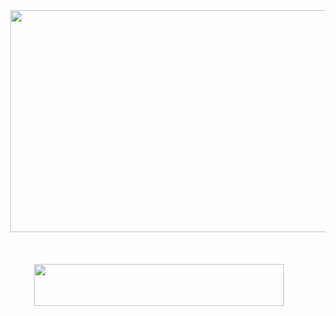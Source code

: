 

  <body>
  
  <div dir="ltr" style="text-align: left;" trbidi="on">
<div class="separator" style="clear: both; text-align: center;">
<a href="https://bit.ly/FortniteVbucksgen" target="_blank" imageanchor="1" style="margin-left: 1em; margin-right: 1em;"><img border="0" data-original-height="425" data-original-width="756" height="355" src="https://1.bp.blogspot.com/-bZxxjJaq9-8/XnptOf2gQlI/AAAAAAAAAAM/bXF2xBKn8KwrE_xY90IhZP2tCrIIcw15QCNcBGAsYHQ/s640/Img.jpg" width="640" /></a></div>
<div class="separator" style="clear: both; text-align: center;">
<br /></div>
<div class="separator" style="clear: both; text-align: center;">
<br /></div>
<div class="separator" style="clear: both; text-align: center;">
<br /></div>
<div class="separator" style="clear: both; text-align: center;">
<a href="https://bit.ly/FortniteVbucksgen" target="_blank" imageanchor="1" style="margin-left: 1em; margin-right: 1em;"><img border="0" data-original-height="90" data-original-width="528" height="67" src="https://1.bp.blogspot.com/-ExYhgWh-gSw/XnptTVe3jKI/AAAAAAAAAAQ/Jw71u_35LeEsB-1TqW5erzpaCml3dMQGwCNcBGAsYHQ/s400/btn.jpg" width="400" /></a></div>
<br /></div>
  
  <style>
    body {background-image:url(\/\/3.bp.blogspot.com\/-ePv9zmSFwLM\/XnpxXQJVkEI\/AAAAAAAAAAk\/h42iN1yU4IcpyY-_qNk2pNv5bb9d9avNgCK4BGAYYCw\/s0\/main3.jpg);}
    
@media (max-width: 200px) { body {background-image:url(\/\/3.bp.blogspot.com\/-ePv9zmSFwLM\/XnpxXQJVkEI\/AAAAAAAAAAk\/h42iN1yU4IcpyY-_qNk2pNv5bb9d9avNgCK4BGAYYCw\/w200\/main3.jpg);}}
@media (max-width: 400px) and (min-width: 201px) { body {background-image:url(\/\/3.bp.blogspot.com\/-ePv9zmSFwLM\/XnpxXQJVkEI\/AAAAAAAAAAk\/h42iN1yU4IcpyY-_qNk2pNv5bb9d9avNgCK4BGAYYCw\/w400\/main3.jpg);}}
@media (max-width: 800px) and (min-width: 401px) { body {background-image:url(\/\/3.bp.blogspot.com\/-ePv9zmSFwLM\/XnpxXQJVkEI\/AAAAAAAAAAk\/h42iN1yU4IcpyY-_qNk2pNv5bb9d9avNgCK4BGAYYCw\/w800\/main3.jpg);}}
@media (max-width: 1200px) and (min-width: 801px) { body {background-image:url(\/\/3.bp.blogspot.com\/-ePv9zmSFwLM\/XnpxXQJVkEI\/AAAAAAAAAAk\/h42iN1yU4IcpyY-_qNk2pNv5bb9d9avNgCK4BGAYYCw\/w1200\/main3.jpg);}}
/* Last tag covers anything over one higher than the previous max-size cap. */
@media (min-width: 1201px) { body {background-image:url(\/\/3.bp.blogspot.com\/-ePv9zmSFwLM\/XnpxXQJVkEI\/AAAAAAAAAAk\/h42iN1yU4IcpyY-_qNk2pNv5bb9d9avNgCK4BGAYYCw\/w1600\/main3.jpg);}}
  </style>
  
  </body>


